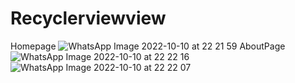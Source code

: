 # Recyclerviewview
Homepage
![WhatsApp Image 2022-10-10 at 22 21 59](https://user-images.githubusercontent.com/66054174/194964299-261531d9-bf5a-4ff8-942e-60096dbc1aae.jpeg)
AboutPage
![WhatsApp Image 2022-10-10 at 22 22 16](https://user-images.githubusercontent.com/66054174/194964623-7523be41-ad21-4328-884b-d988e52bf3af.jpeg)
![WhatsApp Image 2022-10-10 at 22 22 07](https://user-images.githubusercontent.com/66054174/194964644-883804e1-a692-4fd3-8838-93e8ed1be156.jpeg)
